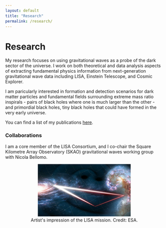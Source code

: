 ```yaml
---
layout: default
title: "Research"
permalink: /research/
---
```


# Research

My research focuses on using gravitational waves as a probe of the dark sector of the universe. I work on both theoretical and data analysis aspects of extracting fundamental physics information from next-generation gravitational wave data including LISA, Einstein Telescope, and Cosmic Explorer.

I am paricularly interested in formation and detection scenarios for dark matter particles and fundamental fields surrounding extreme mass ratio inspirals - pairs of black holes where one is much larger than the other - and primordial black holes, tiny black holes that could have formed in the very early universe.

You can find a list of my publications <a href="https://inspirehep.net/authors/1742415" target="_blank" rel="noopener noreferrer">here</a>.

### Collaborations
I am a core member of the LISA Consortium, and I co-chair the Square Kilometre Array Observatory (SKAO) gravitational waves working group with Nicola Bellomo.

<figure style="text-align:center;">
  <img src="assets/LISA.jpg" alt="Artist's impression of the LISA mission. Credit: ESA" width="70%">
  <figcaption>Artist's impression of the LISA mission. Credit: ESA.</figcaption>
</figure>


